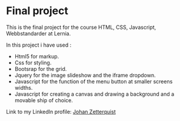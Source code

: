 <h1>Final project</h1>

This is the final project for the course HTML, CSS, Javascript, Webbstandarder at Lernia.

In this project i have used :
<ul>
<li>Html5 for markup.</li>
<li>Css for styling.</li>
<li>Bootsrap for the grid.</li>
<li>Jquery for the image slideshow and the iframe dropdown.</li>
<li>Javascript for the function of the menu button at smaller screens widths.</li>
<li>Javascript for creating a canvas and drawing a background and a movable ship of choice.</li>
</ul>

Link to my LinkedIn profile: <a href="https://www.linkedin.com/in/johan-zetterquist-369aa9133?trk=nav_responsive_tab_profile">Johan Zetterquist</a>
